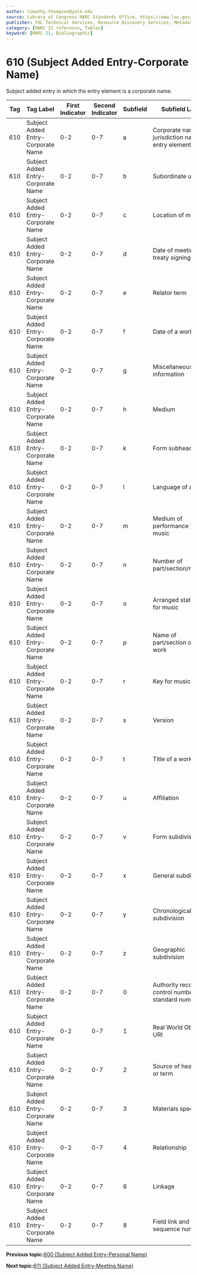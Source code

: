 ```yaml
---
author: timothy.thompson@yale.edu
source: Library of Congress MARC Standards Office, https://www.loc.gov/marc/bibliographic/bd610.html
publisher: YUL Technical Services, Resource Discovery Services, Metadata Services Unit
category: [MARC 21 reference, Tables]
keyword: [MARC 21, Bibliographic]
---
```


# 610 \(Subject Added Entry-Corporate Name\)

Subject added entry in which the entry element is a corporate name.

|Tag|Tag Label|First Indicator|Second Indicator|Subfield|Subfield Label|Repeatable|
|---|---------|---------------|----------------|--------|--------------|----------|
|610|Subject Added Entry-Corporate Name|0-2|0-7|a|Corporate name or jurisdiction name as entry element|F|
|610|Subject Added Entry-Corporate Name|0-2|0-7|b|Subordinate unit|T|
|610|Subject Added Entry-Corporate Name|0-2|0-7|c|Location of meeting|T|
|610|Subject Added Entry-Corporate Name|0-2|0-7|d|Date of meeting or treaty signing|T|
|610|Subject Added Entry-Corporate Name|0-2|0-7|e|Relator term|T|
|610|Subject Added Entry-Corporate Name|0-2|0-7|f|Date of a work|F|
|610|Subject Added Entry-Corporate Name|0-2|0-7|g|Miscellaneous information|T|
|610|Subject Added Entry-Corporate Name|0-2|0-7|h|Medium|F|
|610|Subject Added Entry-Corporate Name|0-2|0-7|k|Form subheading|T|
|610|Subject Added Entry-Corporate Name|0-2|0-7|l|Language of a work|F|
|610|Subject Added Entry-Corporate Name|0-2|0-7|m|Medium of performance for music|T|
|610|Subject Added Entry-Corporate Name|0-2|0-7|n|Number of part/section/meeting|T|
|610|Subject Added Entry-Corporate Name|0-2|0-7|o|Arranged statement for music|F|
|610|Subject Added Entry-Corporate Name|0-2|0-7|p|Name of part/section of a work|T|
|610|Subject Added Entry-Corporate Name|0-2|0-7|r|Key for music|F|
|610|Subject Added Entry-Corporate Name|0-2|0-7|s|Version|T|
|610|Subject Added Entry-Corporate Name|0-2|0-7|t|Title of a work|F|
|610|Subject Added Entry-Corporate Name|0-2|0-7|u|Affiliation|F|
|610|Subject Added Entry-Corporate Name|0-2|0-7|v|Form subdivision|T|
|610|Subject Added Entry-Corporate Name|0-2|0-7|x|General subdivision|T|
|610|Subject Added Entry-Corporate Name|0-2|0-7|y|Chronological subdivision|T|
|610|Subject Added Entry-Corporate Name|0-2|0-7|z|Geographic subdivision|T|
|610|Subject Added Entry-Corporate Name|0-2|0-7|0|Authority record control number or standard number|T|
|610|Subject Added Entry-Corporate Name|0-2|0-7|1|Real World Object URI|T|
|610|Subject Added Entry-Corporate Name|0-2|0-7|2|Source of heading or term|F|
|610|Subject Added Entry-Corporate Name|0-2|0-7|3|Materials specified|F|
|610|Subject Added Entry-Corporate Name|0-2|0-7|4|Relationship|T|
|610|Subject Added Entry-Corporate Name|0-2|0-7|6|Linkage|F|
|610|Subject Added Entry-Corporate Name|0-2|0-7|8|Field link and sequence number|T|

**Previous topic:**[600 \(Subject Added Entry-Personal Name\)](../tables/600_bib_table.md)

**Next topic:**[611 \(Subject Added Entry-Meeting Name\)](../tables/611_bib_table.md)

